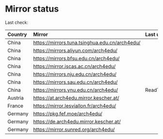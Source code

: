 <script src="./time.js"></script>
# Mirror status
Last check: <script type="text/javascript">localize(1687342779.5836158);</script>

|Country|Mirror|Last update|
|:------|:-----|:----------|
|China|https://mirrors.tuna.tsinghua.edu.cn/arch4edu/|<script type="text/javascript">localize(1687285744);</script>|
|China|https://mirrors.aliyun.com/arch4edu/|<script type="text/javascript">localize(1687242797);</script>|
|China|https://mirrors.bfsu.edu.cn/arch4edu/|<script type="text/javascript">localize(1687285744);</script>|
|China|https://mirror.iscas.ac.cn/arch4edu/|<script type="text/javascript">localize(1687329089);</script>|
|China|https://mirrors.nju.edu.cn/arch4edu/|<script type="text/javascript">localize(1687285744);</script>|
|China|https://mirrors.sau.edu.cn/arch4edu/|<script type="text/javascript">localize(1673850842);</script>|
|China|https://mirrors.ynu.edu.cn/arch4edu/|ReadTimeout|
|Austria|https://at.arch4edu.mirror.kescher.at/|<script type="text/javascript">localize(1687285744);</script>|
|France|https://mirror.lesviallon.fr/arch4edu/|<script type="text/javascript">localize(1687285744);</script>|
|Germany|https://pkg.fef.moe/arch4edu/|<script type="text/javascript">localize(1687285744);</script>|
|Germany|https://de.arch4edu.mirror.kescher.at/|<script type="text/javascript">localize(1687285744);</script>|
|Germany|https://mirror.sunred.org/arch4edu/|<script type="text/javascript">localize(1687285744);</script>|

<script src="./tablefilter/tablefilter.js"></script>
<script src="./table.js"></script>